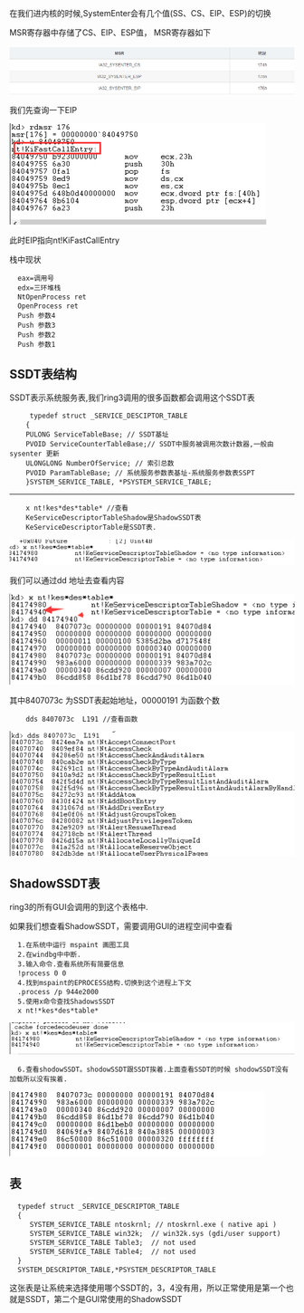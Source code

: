 在我们进内核的时候,SystemEnter会有几个值(SS、CS、EIP、ESP)的切换

MSR寄存器中存储了CS、EIP、ESP值， MSR寄存器如下

![](https://raw.githubusercontent.com/Whitebird0/tuchuang/main/QQ%E6%88%AA%E5%9B%BE20211211170631.png)

我们先查询一下EIP

![](https://raw.githubusercontent.com/Whitebird0/tuchuang/main/QQ%E6%88%AA%E5%9B%BE20211211171138.png)

此时EIP指向nt!KiFastCallEntry

栈中现状

      eax=调用号
      edx=三环堆栈
      NtOpenProcess ret
      OpenProcess ret
      Push 参数4
      Push 参数3
      Push 参数2
      Push 参数1
      
SSDT表结构
---

SSDT表示系统服务表,我们ring3调用的很多函数都会调用这个SSDT表

         typedef struct _SERVICE_DESCIPTOR_TABLE
        {
        PULONG ServiceTableBase; // SSDT基址
        PVOID ServiceCounterTableBase;// SSDT中服务被调用次数计数器,一般由sysenter 更新
        ULONGLONG NumberOfService; // 索引总数
        PVOID ParamTableBase; // 系统服务参数表基址-系统服务参数表SSPT
        }SYSTEM_SERVICE_TABLE, *PSYSTEM_SERVICE_TABLE;
---        
        x nt!kes*des*table* //查看
        KeServiceDescriptorTableShadow是ShadowSSDT表
        KeServiceDescriptorTable是SSDT表.

 ![](https://raw.githubusercontent.com/Whitebird0/tuchuang/main/QQ%E6%88%AA%E5%9B%BE20211211214732.png)       
        
 我们可以通过dd 地址去查看内容
 
 ![](https://raw.githubusercontent.com/Whitebird0/tuchuang/main/QQ%E6%88%AA%E5%9B%BE20211211214931.png)
 
 其中8407073c 为SSDT表起始地址，00000191 为函数个数
 
        dds 8407073c  L191 //查看函数

![](https://raw.githubusercontent.com/Whitebird0/tuchuang/main/QQ%E6%88%AA%E5%9B%BE20211211215212.png)

ShadowSSDT表
---

ring3的所有GUI会调用的到这个表格中.

如果我们想查看ShadowSSDT，需要调用GUI的进程空间中查看

      1.在系统中运行 mspaint 画图工具
      2.在windbg中中断.
      3.输入命令.查看系统所有简要信息      
      !process 0 0 
      4.找到mspaint的EPROCESS结构.切换到这个进程上下文
      .process /p 944e2000 
      5.使用x命令查找ShadowsSSDT
      x nt!*kes*des*table*      
      
![](https://raw.githubusercontent.com/Whitebird0/tuchuang/main/QQ%E6%88%AA%E5%9B%BE20211211215707.png)
      
      6.查看shodowSSDT。shodowSSDT跟SSDT挨着.上面查看SSDT的时候 shodowSSDT没有加载所以没有挨着.
 
 ![](https://raw.githubusercontent.com/Whitebird0/tuchuang/main/QQ%E6%88%AA%E5%9B%BE20211211215945.png)
      
表
---

      typedef struct _SERVICE_DESCRIPTOR_TABLE
      {
         SYSTEM_SERVICE_TABLE ntoskrnl; // ntoskrnl.exe ( native api )
         SYSTEM_SERVICE_TABLE win32k;  // win32k.sys (gdi/user support)
         SYSTEM_SERVICE_TABLE Table3;  // not used
         SYSTEM_SERVICE_TABLE Table4;  // not used
      }
      SYSTEM_DESCRIPTOR_TABLE,*PSYSTEM_DESCRIPTOR_TABLE
      
这张表是让系统来选择使用哪个SSDT的，3，4没有用，所以正常使用是第一个也就是SSDT，第二个是GUI常使用的ShadowSSDT      
